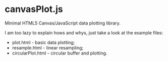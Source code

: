 # canvasPlot.js
Minimal HTML5 Canvas/JavaScript data plotting library.

I am too lazy to explain hows and whys, just take a look at the example files:
* plot.html - basic data plotting;
* resample.html - linear resampling;
* circularPlot.html - circular buffer and plotting.
